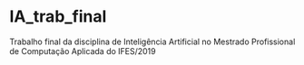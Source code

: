 # IA_trab_final
Trabalho final da disciplina de Inteligência Artificial no Mestrado Profissional de Computação Aplicada do IFES/2019

